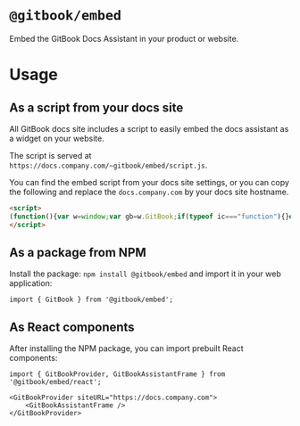 # `@gitbook/embed`

Embed the GitBook Docs Assistant in your product or website.

# Usage

## As a script from your docs site

All GitBook docs site includes a script to easily embed the docs assistant as a widget on your website.

The script is served at `https://docs.company.com/~gitbook/embed/script.js`.

You can find the embed script from your docs site settings, or you can copy the following and replace the `docs.company.com` by your docs site hostname.

```html
<script>
(function(){var w=window;var gb=w.GitBook;if(typeof ic==="function"){}else{var d=document;var g=function(){g.c(arguments);};g.q=[];g.c=function(args){g.q.push(args);};w.GitBook=g;var l=function(){var s=d.createElement('script');s.type='text/javascript';s.async=true;s.src='https://docs.company.com/~gitbook/embed/script.js';var x=d.getElementsByTagName('script')[0];x.parentNode.insertBefore(s,x);};if(document.readyState==='complete'){l();}else if(w.attachEvent){w.attachEvent('onload',l);}else{w.addEventListener('load',l,false);}}})();
</script>
```

## As a package from NPM

Install the package: `npm install @gitbook/embed` and import it in your web application:

```tsx
import { GitBook } from '@gitbook/embed';

```

## As React components

After installing the NPM package, you can import prebuilt React components:

```tsx
import { GitBookProvider, GitBookAssistantFrame } from '@gitbook/embed/react';

<GitBookProvider siteURL="https://docs.company.com">
    <GitBookAssistantFrame />
</GitBookProvider>
```
